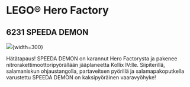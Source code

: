 # LEGO® Hero Factory

## 6231 SPEEDA DEMON

![](https://www.lego.com/cdn/product-assets/product.img.pri/6231_prod.jpg){width=300}

Hätätapaus! SPEEDA DEMON on karannut Hero Factorysta ja pakenee nitrorakettimoottoripyörällään jääplaneetta Kollix IV:lle. Siipiterillä, salamaniskun ohjaustangolla, partaveitsen pyörillä ja salamapakoputkella varustettu SPEEDA DEMON on kaksipyöräinen vaaravyöhyke!
